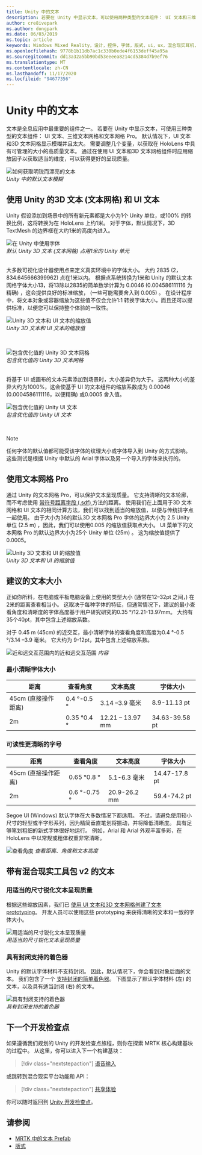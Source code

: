 ```yaml
---
title: Unity 中的文本
description: 若要在 Unity 中显示文本，可以使用两种类型的文本组件： UI 文本和三维文本网格。
author: cre8ivepark
ms.author: dongpark
ms.date: 06/03/2019
ms.topic: article
keywords: Windows Mixed Reality，设计，控件，字体，版式，ui，ux，混合现实耳机，windows Mixed reality 耳机，虚拟现实耳机，MRTK，混合现实工具包
ms.openlocfilehash: 9778b1b11db7ac1c330b0ede4f6153deff45a95a
ms.sourcegitcommit: dd13a32a5bb90bd53eeeea8214cd5384d7b9ef76
ms.translationtype: MT
ms.contentlocale: zh-CN
ms.lasthandoff: 11/17/2020
ms.locfileid: "94677356"
---
```

# <a name="text-in-unity"></a>Unity 中的文本

文本是全息应用中最重要的组件之一。 若要在 Unity 中显示文本，可使用三种类型的文本组件： UI 文本、三维文本网格和文本网格 Pro。 默认情况下，UI 文本和3D 文本网格显示模糊并且太大。 需要调整几个变量，以获取在 HoloLens 中具有可管理的大小的高质量文本。 通过在使用 UI 文本和3D 文本网格组件时应用缩放因子以获取适当的维度，可以获得更好的呈现质量。

![如何获取明锐而漂亮的文本](images/hug-text-02-640px.png)<br>
*Unity 中的默认文本模糊*

## <a name="working-with-unitys-3d-text-text-mesh-and-ui-text"></a>使用 Unity 的3D 文本 (文本网格) 和 UI 文本

Unity 假设添加到场景中的所有新元素都是大小为1个 Unity 单位，或100% 的转换比例，这将转换为在 HoloLens 上约1米。 对于字体，默认情况下，3D TextMesh 的边界框在大约1米的高度内进入。

![在 Unity 中使用字体](images/640px-hug-text-03.png)<br>
*默认 Unity 3D 文本 (文本网格) 占用1米的 Unity 单元*

<br>
大多数可视化设计器使用点来定义真实环境中的字体大小。 大约 2835 (2，834.645666399962) 点在1米以内。 根据点系统转换为1米和 Unity 的默认文本网格字体大小13，将13除以2835的简单数学计算为 0.0046 (0.004586111116 为精确) ，这会提供良好的标准缩放， (一些可能需要舍入到 0.005) 。 在设计程序中，将文本对象或容器缩放为这些值不仅会允许1:1 转换字体大小，而且还可以提供标准，以便您可以保持整个体验的一致性。

![Unity 3D 文本和 UI 文本的缩放值](images/Text_In_Unity_Measurements1.png)<br>
*Unity 3D 文本和 UI 文本的缩放值*

<br>

![包含优化值的 Unity 3D 文本网格](images/hug-text-05-1000px.png)<br>
*包含优化值的 Unity 3D 文本网格*

<br>
将基于 UI 或画布的文本元素添加到场景时，大小差异仍为大于。 这两种大小的差异大约为1000%，这会使基于 UI 的文本组件的缩放系数成为 0.00046 (0.0004586111116，以便精确) 或0.0005 舍入值。

![包含优化值的 Unity UI 文本](images/hug-text-04-1000px.png)<br>
*包含优化值的 Unity UI 文本*

<br>

>[!NOTE]
>任何字体的默认值都可能受该字体的纹理大小或字体导入到 Unity 的方式影响。 这些测试是根据 Unity 中默认的 Arial 字体以及另一个导入的字体来执行的。

## <a name="working-with-text-mesh-pro"></a>使用文本网格 Pro

通过 Unity 的文本网格 Pro，可以保护文本呈现质量。 它支持清晰的文本轮廓，而不考虑使用 [带符号距离字段 (.sdf) ](https://steamcdn-a.akamaihd.net/apps/valve/2007/SIGGRAPH2007_AlphaTestedMagnification.pdf) 方法的距离。 使用我们在上面用于3D 文本网格和 UI 文本的相同计算方法，我们可以找到适当的缩放值，以便与传统排字点一起使用。 由于大小为36的默认3D 文本网格 Pro 字体的边界大小为 2.5 Unity 单位 (2.5 m) ，因此，我们可以使用0.005 的缩放值获取点大小。 UI 菜单下的文本网格 Pro 的默认边界大小为25个 Unity 单位 (25m) 。 这为缩放值提供了0.0005。

![Unity 3D 文本和 UI 的缩放值](images/Text_In_Unity_Measurements2.png)<br>
*Unity 3D 文本和 UI 的缩放值*

## <a name="recommended-text-size"></a>建议的文本大小
正如你所料，在电脑或平板电脑设备上使用的类型大小 (通常在12–32pt 之间，) 在2米的距离查看相当小。 这取决于每种字体的特征，但通常情况下，建议的最小查看角度和清晰度的字体高度基于用户研究研究的0.35 °/12.21-13.97mm。 大约有35个40pt，其中包含上述缩放系数。

对于 0.45 m (45cm) 的近交互，最小清晰字体的查看角度和高度为0.4 °-0.5 °/3.14 –3.9 毫米。 它大约为 9-12pt，其中包含上述缩放系数。

![近和远交互范围内的近和远交互范围 ](images/typography-distance-1000px.jpg)
 *内容*

### <a name="the-minimum-legible-font-size"></a>最小清晰字体大小
| 距离 | 查看角度 | 文本高度 | 字体大小 |
|---------|---------|---------|---------|
| 45cm (直接操作距离)  | 0.4 °-0.5 ° | 3.14 –3.9 毫米 | 8.9-11.13 pt |
| 2m | 0.35 °0.4 ° | 12.21 – 13.97 mm | 34.63-39.58 pt |


### <a name="the-comfortably-legible-font-size"></a>可读性更清晰的字号
| 距离 | 查看角度 | 文本高度 | 字体大小 |
|---------|---------|---------|---------|
| 45cm (直接操作距离)  | 0.65 °0.8 ° | 5.1-6.3 毫米 | 14.47-17.8 pt |
| 2m | 0.6 °-0.75 ° | 20.9-26.2 mm | 59.4-74.2 pt |

Segoe UI (Windows) 默认字体在大多数情况下都适用。 不过，请避免使用较小尺寸的轻型或半字形系列，因为精简垂直笔划将振动，并将降低清晰度。 具有足够笔划粗细的新式字体很好地运行。 例如，Arial 和 Arial 外观丰富多彩，在 HoloLens 中以常规或粗体权重非常清晰。

![查看角度 ](images/Text_In_Unity_ViewingAngle.jpg)
 *查看距离、角度和文本高度*

## <a name="text-with-mixed-reality-toolkit-v2"></a>带有混合现实工具包 v2 的文本

### <a name="sharp-text-rendering-quality-with-proper-dimension"></a>用适当的尺寸锐化文本呈现质量

根据这些缩放因素，我们已 [使用 UI 文本和3D 文本网格创建了文本 prototyping](https://github.com/microsoft/MixedRealityToolkit-Unity/tree/mrtk_development/Assets/MRTK/SDK/StandardAssets/Prefabs/Text)。 开发人员可以使用这些 prototyping 来获得清晰的文本和一致的字体大小。

![用适当的尺寸锐化文本呈现质量](images/hug-text-06-1000px.png)<br>
*用适当的尺寸锐化文本呈现质量*

### <a name="shader-with-occlusion-support"></a>具有封闭支持的着色器

Unity 的默认字体材料不支持封闭。 因此，默认情况下，你会看到对象后面的文本。 我们包含了一个 [支持封闭的简单着色器](https://github.com/microsoft/MixedRealityToolkit-Unity/blob/mrtk_release/Assets/MRTK/Core/StandardAssets/Shaders/Text3DShader.shader)。 下图显示了默认字体材料 (左) 的文本，以及具有适当封闭 (右) 的文本。

![具有封闭支持的着色器](images/hug-text-07-1000px.png)<br>
*具有封闭支持的着色器*

## <a name="next-development-checkpoint"></a>下一个开发检查点

如果遵循我们规划的 Unity 的开发检查点旅程，则你在探索 MRTK 核心构建基块的过程中。 从这里，你可以进入下一个构建基块：

> [!div class="nextstepaction"]
> [语音输入](voice-input-in-unity.md)

或跳转到混合现实平台功能和 API：

> [!div class="nextstepaction"]
> [共享体验](shared-experiences-in-unity.md)

你可以随时返回到 [Unity 开发检查点](unity-development-overview.md#2-core-building-blocks)。


## <a name="see-also"></a>请参阅
* [MRTK 中的文本 Prefab](https://github.com/microsoft/MixedRealityToolkit-Unity/tree/mrtk_development/Assets/MRTK/SDK/StandardAssets/Prefabs/Text)
* [版式](../../design/typography.md)

